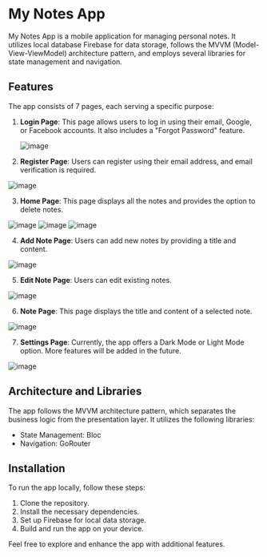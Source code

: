 # My Notes App

My Notes App is a mobile application for managing personal notes. It utilizes local database Firebase for data storage, follows the MVVM (Model-View-ViewModel) architecture pattern, and employs several libraries for state management and navigation.

## Features

The app consists of 7 pages, each serving a specific purpose:

1. **Login Page**: This page allows users to log in using their email, Google, or Facebook accounts. It also includes a "Forgot Password" feature.
   
   ![image](https://github.com/MinaVictor1/Notes-App/assets/107629210/d1db8112-90b8-442f-b921-4adbf401352a)


2. **Register Page**: Users can register using their email address, and email verification is required.
   
![image](https://github.com/MinaVictor1/Notes-App/assets/107629210/8059a77c-85df-4e9b-8d1b-8e383febe012)

3. **Home Page**: This page displays all the notes and provides the option to delete notes.

![image](https://github.com/MinaVictor1/Notes-App/assets/107629210/03d6b819-ccf3-4385-acc3-22a88b3e235b)
![image](https://github.com/MinaVictor1/Notes-App/assets/107629210/dbe1751f-4472-43be-b888-fd59e5dff020)
![image](https://github.com/MinaVictor1/Notes-App/assets/107629210/a782b0e2-7ee0-4dd4-b41d-07ef72eb2160)

4. **Add Note Page**: Users can add new notes by providing a title and content.

![image](https://github.com/MinaVictor1/Notes-App/assets/107629210/635f9778-3d22-4b83-844f-857763b7cc57)

5. **Edit Note Page**: Users can edit existing notes.

![image](https://github.com/MinaVictor1/Notes-App/assets/107629210/b3bf3c55-dbb5-4a3b-80cd-f06cfe4eef22)

6. **Note Page**: This page displays the title and content of a selected note.

![image](https://github.com/MinaVictor1/Notes-App/assets/107629210/e878202e-9963-4a4e-add7-fbe13b655c21)

7. **Settings Page**: Currently, the app offers a Dark Mode or Light Mode option. More features will be added in the future.

![image](https://github.com/MinaVictor1/Notes-App/assets/107629210/60bda2d9-1ebf-4e78-a8e7-8201966833a5)

## Architecture and Libraries

The app follows the MVVM architecture pattern, which separates the business logic from the presentation layer. It utilizes the following libraries:

- State Management: Bloc
- Navigation: GoRouter

## Installation

To run the app locally, follow these steps:
1. Clone the repository.
2. Install the necessary dependencies.
3. Set up Firebase for local data storage.
4. Build and run the app on your device.

Feel free to explore and enhance the app with additional features.
